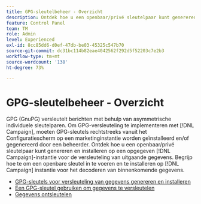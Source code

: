 ```yaml
---
title: GPG-sleutelbeheer - Overzicht
description: Ontdek hoe u een openbaar/privé sleutelpaar kunt genereren en installeren op een opgegeven  [!DNL Campaign] -instantie voor de versleuteling van uitgaande gegevens. Begrijp hoe te om een openbare sleutel in te voeren en te installeren op [!DNL Campaign] instantie voor het decoderen van binnenkomende gegevens.
feature: Control Panel
team: TM
role: Admin
level: Experienced
exl-id: 8cc85dd6-d0ef-47db-be03-45325c547b70
source-git-commit: dc31bc114b82eae4042562f292d5f52203c7e2b3
workflow-type: tm+mt
source-wordcount: '138'
ht-degree: 73%

---
```


# GPG-sleutelbeheer - Overzicht

GPG (GnuPG) versleutelt berichten met behulp van asymmetrische individuele sleutelparen. Om GPG-versleuteling te implementeren met [!DNL Campaign], moeten GPG-sleutels rechtstreeks vanuit het Configuratiescherm op een marketinginstantie worden geïnstalleerd en/of gegenereerd door een beheerder.
Ontdek hoe u een openbaar/privé sleutelpaar kunt genereren en installeren op een opgegeven [!DNL Campaign]-instantie voor de versleuteling van uitgaande gegevens. Begrijp hoe te om een openbare sleutel in te voeren en te installeren op [!DNL Campaign] instantie voor het decoderen van binnenkomende gegevens.

* [GPG-sleutels voor versleuteling van gegevens genereren en installeren](./generate-and-install-gpg-keys-for-data-encryption.md)
* [Een GPG-sleutel gebruiken om gegevens te versleutelen](./use-a-gpg-key-to-encrypt-data.md)
* [Gegevens ontsleutelen](./decrypt-data.md)
